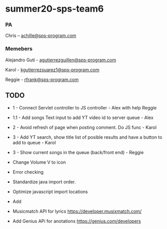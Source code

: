 # summer20-sps-team6

### PA
Chris – achille@sps-program.com

### Memebers
Alejandro Guti - agutierrezguillen@sps-program.com

Karol - kgutierrezsuarez1@sps-program.com

Reggie - rfrank@sps-program.com

## TODO

* 1 - Connect Servlet controller to JS controller                                          - Alex with help Reggie
* 1.1 - Add songs Text input to add YT video id to server queue                            - Alex
* 2 - Avoid refresh of page when posting comment. Do JS func                               - Karol

* 3 - Add YT search, show title list of posible results and have a button to add to queue       - Karol
* 3 - Show current songs in the queue (back/front end)                                          - Reggie

* Change Volume V to icon
* Error checking
* Standardize java import order.
* Optimize javascript import locations
* Add 
* Musicmatch API for lyrics https://developer.musixmatch.com/ 
* Add Genius APi for anotations https://genius.com/developers 
